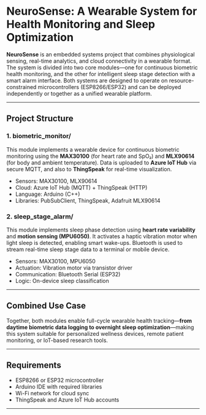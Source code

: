 # NeuroSense: A Wearable System for Health Monitoring and Sleep Optimization

**NeuroSense** is an embedded systems project that combines physiological sensing, real-time analytics, and cloud connectivity in a wearable format. The system is divided into two core modules—one for continuous biometric health monitoring, and the other for intelligent sleep stage detection with a smart alarm interface. Both systems are designed to operate on resource-constrained microcontrollers (ESP8266/ESP32) and can be deployed independently or together as a unified wearable platform.

---

## Project Structure

### 1. biometric_monitor/
This module implements a wearable device for continuous biometric monitoring using the **MAX30100** (for heart rate and SpO₂) and **MLX90614** (for body and ambient temperature). Data is uploaded to **Azure IoT Hub** via secure MQTT, and also to **ThingSpeak** for real-time visualization.

- Sensors: MAX30100, MLX90614
- Cloud: Azure IoT Hub (MQTT) + ThingSpeak (HTTP)
- Language: Arduino (C++)
- Libraries: PubSubClient, ThingSpeak, Adafruit MLX90614

### 2. sleep_stage_alarm/
This module implements sleep phase detection using **heart rate variability** and **motion sensing (MPU6050)**. It activates a haptic vibration motor when light sleep is detected, enabling smart wake-ups. Bluetooth is used to stream real-time sleep stage data to a terminal or mobile device.

- Sensors: MAX30100, MPU6050
- Actuation: Vibration motor via transistor driver
- Communication: Bluetooth Serial (ESP32)
- Logic: On-device sleep classification

---

## Combined Use Case
Together, both modules enable full-cycle wearable health tracking—**from daytime biometric data logging to overnight sleep optimization**—making this system suitable for personalized wellness devices, remote patient monitoring, or IoT-based research tools.

---

## Requirements
- ESP8266 or ESP32 microcontroller
- Arduino IDE with required libraries
- Wi-Fi network for cloud sync
- ThingSpeak and Azure IoT Hub accounts

---

